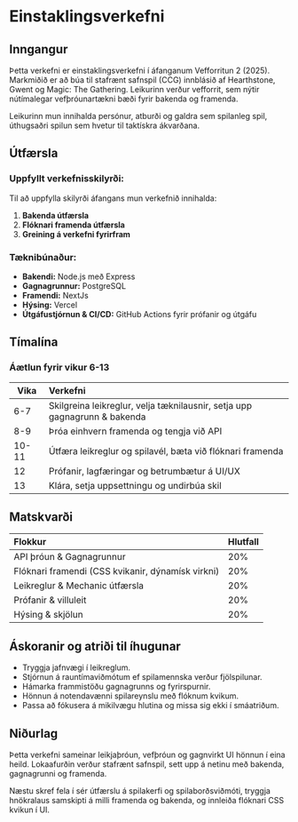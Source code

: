 # **Einstaklingsverkefni**

## **Inngangur**

Þetta verkefni er einstaklingsverkefni í áfanganum Vefforritun 2 (2025). Markmiðið er að búa til stafrænt safnspil (CCG) innblásið af Hearthstone, Gwent og Magic: The Gathering. Leikurinn verður vefforrit, sem nýtir nútímalegar vefþróunartækni bæði fyrir bakenda og framenda.

Leikurinn mun innihalda persónur, atburði og galdra sem spilanleg spil, úthugsaðri spilun sem hvetur til taktískra ákvarðana.

## **Útfærsla**

### **Uppfyllt verkefnisskilyrði:**

Til að uppfylla skilyrði áfangans mun verkefnið innihalda:

1. **Bakenda útfærsla**  
2. **Flóknari framenda útfærsla**  
3. **Greining á verkefni fyrirfram**  
   

### **Tæknibúnaður:**

* **Bakendi:** Node.js með Express  
* **Gagnagrunnur:** PostgreSQL  
* **Framendi:** NextJs  
* **Hýsing:** Vercel  
* **Útgáfustjórnun & CI/CD:** GitHub Actions fyrir prófanir og útgáfu

## **Tímalína**

### **Áætlun fyrir vikur 6-13**

| Vika | Verkefni |
| ----- | :---- |
| 6-7 | Skilgreina leikreglur, velja tæknilausnir, setja upp gagnagrunn & bakenda |
| 8-9 | Þróa einhvern framenda og tengja við API |
| 10-11 | Útfæra leikreglur og spilavél, bæta við flóknari framenda |
| 12 | Prófanir, lagfæringar og betrumbætur á UI/UX |
| 13 | Klára, setja uppsettningu og undirbúa skil |

## **Matskvarði**

| Flokkur | Hlutfall |
| :---- | :---- |
| API þróun & Gagnagrunnur | 20% |
| Flóknari framendi (CSS kvikanir, dýnamísk virkni) | 20% |
| Leikreglur & Mechanic útfærsla | 20% |
| Prófanir & villuleit | 20% |
| Hýsing & skjölun | 20% |

## **Áskoranir og atriði til íhugunar**

* Tryggja jafnvægi í leikreglum.  
* Stjórnun á rauntímaviðmótum ef spilamennska verður fjölspilunar.  
* Hámarka frammistöðu gagnagrunns og fyrirspurnir.  
* Hönnun á notendavænni spilareynslu með flóknum kvikum.  
* Passa að fókusera á mikilvægu hlutina og missa sig ekki í smáatriðum.

## **Niðurlag**

Þetta verkefni sameinar leikjaþróun, vefþróun og gagnvirkt UI hönnun í eina heild. Lokaafurðin verður stafrænt safnspil, sett upp á netinu með bakenda, gagnagrunni og framenda.

Næstu skref fela í sér útfærslu á spilakerfi og spilaborðsviðmóti, tryggja hnökralaus samskipti á milli framenda og bakenda, og innleiða flóknari CSS kvikun í UI.

